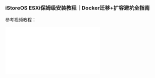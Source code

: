 ### iStoreOS ESXi保姆级安装教程｜Docker迁移+扩容避坑全指南

参考视频教程：

<iframe src="//player.bilibili.com/player.html?bvid=BV1CELTz7EEe&page=1" scrolling="no" border="0" frameborder="no" framespacing="0" allowfullscreen="true"> </iframe>